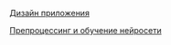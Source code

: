 [Дизайн приложения](https://www.figma.com/file/bdaK4QxybO8TdVxOFGN834/%D0%93%D0%BE%D0%BB%D0%BE%D1%81%D0%BE%D0%B2%D0%BE%D0%B9-%D0%BF%D0%BE%D0%BC%D0%BE%D1%89%D0%BD%D0%B8%D0%BA?type=design&node-id=0%3A1&mode=design&t=xj97lhNin6nqpQX3-1) 

[Препроцессинг и обучение нейросети](https://colab.research.google.com/drive/1kPRGgKdAdibKN5HBU5d5QjmfZgytnKeK?usp=sharing#scrollTo=jXCueIb0EOGC)
